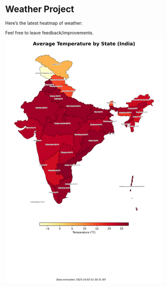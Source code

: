 # Weather Project

Here’s the latest heatmap of weather:

Feel free to leave feedback/improvements.

![India Heatmap](docs/assets/india_heatmap.png?v=DD8D11)
